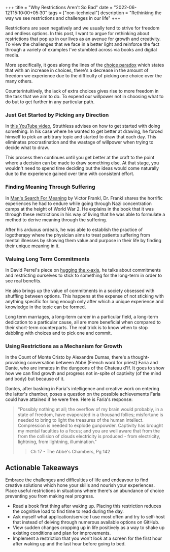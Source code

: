 +++
title = "Why Restrictions Aren't So Bad"
date = "2022-06-12T15:10:00+05:30"
tags = ["non-technical"]
description = "Rethinking the way we see restrictions and challenges in our life"
+++

Restrictions are seen negatively and we usually tend to strive for freedom and endless options. In this post, I want to argue for rethinking about restrictions that pop up in our lives as an avenue for growth and creativity. To view the challenges that we face in a better light and reinforce the fact through a variety of examples I've stumbled across via books and digital media.

More specifically, it goes along the lines of the [choice paradox](https://thedecisionlab.com/reference-guide/economics/the-paradox-of-choice) which states that with an increase in choices, there's a decrease in the amount of freedom we experience due to the difficulty of picking one choice over the many others. 

Counterintuitively, the lack of extra choices gives rise to more freedom in the task that we aim to do. To expend our willpower not in choosing what to do but to get further in any particular path.

### Just Get Started by Picking any Direction
In [this YouTube video](https://www.youtube.com/watch?v=M6NsEDwHHiE), Struthless advises on how to get started with doing something. In his case where he wanted to get better at drawing, he forced himself to pick an arbitrary topic and started to draw that each day. This eliminates procrastination and the wastage of willpower when trying to decide what to draw.

This process then continues until you get better at the craft to the point where a decision can be made to draw something else. At that stage, you wouldn't need to spend time deciding but the ideas would come naturally due to the experience gained over time with consistent effort.

### Finding Meaning Through Suffering 
In [Man's Search For Meaning](https://en.wikipedia.org/wiki/Man%27s_Search_for_Meaning) by Victor Frankl, Dr. Frankl shares the horrific experiences he had to endure while going through Nazi concentration camps at the height of World War 2. He explains in the book that it was through these restrictions in his way of living that he was able to formulate a method to derive meaning through the suffering. 

After his arduous ordeals, he was able to establish the practice of logotherapy where the physician aims to treat patients suffering from mental illnesses by showing them value and purpose in their life by finding their unique meaning in it. 

### Valuing Long Term Commitments
In David Perrel's piece on [hugging the x-axis](https://perell.com/essay/hugging-the-x-axis/), he talks about commitments and restricting ourselves to stick to something for the long-term in order to see real benefits.

He also brings up the value of commitments in a society obsessed with shuffling between options. This happens at the expense of not sticking with anything specific for long enough only after which a unique experience and knowledge in the topic can be formed.

Long term marriages, a long-term career in a particular field, a long-term dedication to a particular cause, all are more beneficial when compared to their short-term counterparts. The real trick is to know when to stop dabbling with choices and to pick one and commit.

### Using Restrictions as a Mechanism for Growth
In the Count of Monte Cristo by Alexandre Dumas, there's a thought-provoking conversation between Abbé (French word for priest) Faria and Dante, who are inmates in the dungeons of the Chateau d'If. It goes to show how we can find growth and progress not in-spite of captivity (of the mind and body) but because of it. 

Dantes, after basking in Faria's intelligence and creative work on entering the latter's chamber, poses a question on the possible achievements Faria could have attained if he were free. Here is Faria's response:

> "Possibly nothing at all; the overflow of my brain would probably, in a state of freedom, have evaporated in a thousand follies; misfortune is needed to bring to light the treasures of the human intellect. Compression is needed to explode gunpowder. Captivity has brought my mental faculties to a focus; and you are well aware that from the from the collision of clouds electricity is produced - from electricity, lightning, from lightning, illumination."
>> Ch 17 - The Abbé's Chambers, Pg 142

## Actionable Takeaways
Embrace the challenges and difficulties of life and endeavour to find creative solutions which hone your skills and nourish your experiences. Place useful restrictions in situations where there's an abundance of choice preventing you from making real progress.

- Read a book first thing after waking up. Placing this restriction reduces the cognitive load to find time to read during the day.  
- Ask myself what application/service I use most often and try to self-host that instead of delving through numerous available options on GitHub.
- View sudden changes cropping up in life positively as a way to shake up existing conditions and plan for improvements.
- Implement a restriction that you won't look at a screen for the first hour after waking up and the last hour before going to bed.